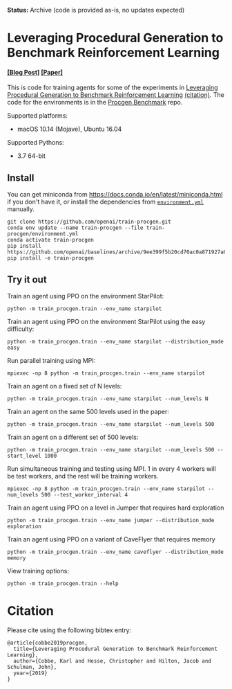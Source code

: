 **Status:** Archive (code is provided as-is, no updates expected)

# Leveraging Procedural Generation to Benchmark Reinforcement Learning

#### [[Blog Post]](https://openai.com/blog/procgen-benchmark/) [[Paper]](https://cdn.openai.com/procgen.pdf)

This is code for training agents for some of the experiments in [Leveraging Procedural Generation to Benchmark Reinforcement Learning](https://cdn.openai.com/procgen.pdf) [(citation)](#citation).  The code for the environments is in the [Procgen Benchmark](https://github.com/openai/procgen) repo.

Supported platforms:

- macOS 10.14 (Mojave), Ubuntu 16.04

Supported Pythons:

- 3.7 64-bit

## Install

You can get miniconda from https://docs.conda.io/en/latest/miniconda.html if you don't have it, or install the dependencies from [`environment.yml`](environment.yml) manually.

```
git clone https://github.com/openai/train-procgen.git
conda env update --name train-procgen --file train-procgen/environment.yml
conda activate train-procgen
pip install https://github.com/openai/baselines/archive/9ee399f5b20cd70ac0a871927a6cf043b478193f.zip
pip install -e train-procgen
```

## Try it out

Train an agent using PPO on the environment StarPilot:

```
python -m train_procgen.train --env_name starpilot
```

Train an agent using PPO on the environment StarPilot using the easy difficulty:

```
python -m train_procgen.train --env_name starpilot --distribution_mode easy
```

Run parallel training using MPI:

```
mpiexec -np 8 python -m train_procgen.train --env_name starpilot
```

Train an agent on a fixed set of N levels:

```
python -m train_procgen.train --env_name starpilot --num_levels N
```

Train an agent on the same 500 levels used in the paper:

```
python -m train_procgen.train --env_name starpilot --num_levels 500
```

Train an agent on a different set of 500 levels:

```
python -m train_procgen.train --env_name starpilot --num_levels 500 --start_level 1000
```

Run simultaneous training and testing using MPI. 1 in every 4 workers will be test workers, and the rest will be training workers.

```
mpiexec -np 8 python -m train_procgen.train --env_name starpilot --num_levels 500 --test_worker_interval 4
```

Train an agent using PPO on a level in Jumper that requires hard exploration

```
python -m train_procgen.train --env_name jumper --distribution_mode exploration
```

Train an agent using PPO on a variant of CaveFlyer that requires memory

```
python -m train_procgen.train --env_name caveflyer --distribution_mode memory
```

View training options:

```
python -m train_procgen.train --help
```

# Citation

Please cite using the following bibtex entry:

```
@article{cobbe2019procgen,
  title={Leveraging Procedural Generation to Benchmark Reinforcement Learning},
  author={Cobbe, Karl and Hesse, Christopher and Hilton, Jacob and Schulman, John},
  year={2019}
}
```
